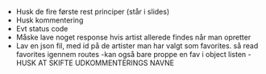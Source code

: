 - Husk de fire første rest principer (står i slides)
- Husk kommentering
- Evt status code
- Måske lave noget response hvis artist allerede findes når man opretter
- Lav en json fil, med id på de artister man har valgt som favorites. så read favorites igennem routes
-kan også bare proppe en fav i object listen
-HUSK AT SKIFTE UDKOMMENTERINGS NAVNE